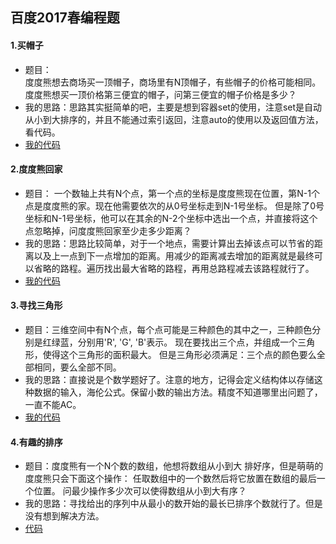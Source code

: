 百度2017春编程题
----
#### 1.买帽子
* 题目：<br>
度度熊想去商场买一顶帽子，商场里有N顶帽子，有些帽子的价格可能相同。度度熊想买一顶价格第三便宜的帽子，问第三便宜的帽子价格是多少？
* 我的思路：思路其实挺简单的吧，主要是想到容器set的使用，注意set是自动从小到大排序的，并且不能通过索引返回，注意auto的使用以及返回值方法，看代码。
* [我的代码](https://github.com/Tramac/NewCoder/blob/master/BaiDu2017Spring/BuyCaps.cpp)
#### 2.度度熊回家
* 题目：
一个数轴上共有N个点，第一个点的坐标是度度熊现在位置，第N-1个点是度度熊的家。现在他需要依次的从0号坐标走到N-1号坐标。
但是除了0号坐标和N-1号坐标，他可以在其余的N-2个坐标中选出一个点，并直接将这个点忽略掉，问度度熊回家至少走多少距离？
* 我的思路：思路比较简单，对于一个地点，需要计算出去掉该点可以节省的距离以及上一点到下一点增加的距离。用减少的距离减去增加的距离就是最终可以省略的路程。遍历找出最大省略的路程，再用总路程减去该路程就行了。
* [我的代码](https://github.com/Tramac/NewCoder/blob/master/BaiDu2017Spring/GoHome.cpp)
#### 3.寻找三角形
* 题目：三维空间中有N个点，每个点可能是三种颜色的其中之一，三种颜色分别是红绿蓝，分别用'R', 'G', 'B'表示。 
现在要找出三个点，并组成一个三角形，使得这个三角形的面积最大。
但是三角形必须满足：三个点的颜色要么全部相同，要么全部不同。
* 我的思路：直接说是个数学题好了。注意的地方，记得会定义结构体以存储这种数据的输入，海伦公式。保留小数的输出方法。精度不知道哪里出问题了，一直不能AC。
* [我的代码](https://github.com/Tramac/NewCoder/blob/master/BaiDu2017Spring/FindAngel.cpp)
#### 4.有趣的排序
* 题目：度度熊有一个N个数的数组，他想将数组从小到大 排好序，但是萌萌的度度熊只会下面这个操作：
任取数组中的一个数然后将它放置在数组的最后一个位置。
问最少操作多少次可以使得数组从小到大有序？ 
* 我的思路：寻找给出的序列中从最小的数开始的最长已排序个数就行了。但是没有想到解决方法。
* [代码](https://github.com/Tramac/NewCoder/blob/master/BaiDu2017Spring/IntrestingSort.cpp)
